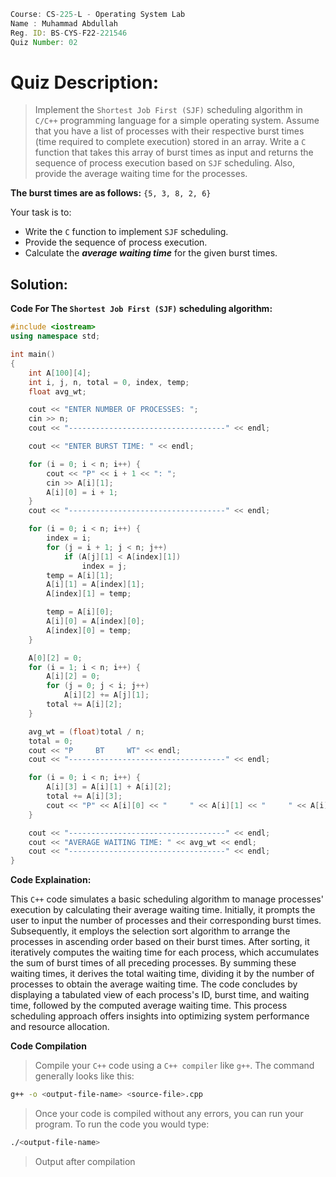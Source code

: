 ```jsx
Course: CS-225-L - Operating System Lab
Name : Muhammad Abdullah
Reg. ID: BS-CYS-F22-221546
Quiz Number: 02
```

# Quiz Description:

> Implement the `Shortest Job First (SJF)` scheduling algorithm in `C/C++` programming language for a simple operating system. Assume that you have a list of processes with their respective burst times (time required to complete execution) stored in an array. Write a `C` function that takes this array of burst times as input and returns the sequence of process execution based on `SJF` scheduling. Also, provide the average waiting time for the processes.

**The burst times are as follows:** `{5, 3, 8, 2, 6}`

Your task is to:
- Write the `C` function to implement `SJF` scheduling.
- Provide the sequence of process execution.
- Calculate the _**average waiting time**_ for the given burst times.

## Solution:

**Code For The `Shortest Job First (SJF)` scheduling algorithm:**

```c++
#include <iostream>
using namespace std;

int main() 
{
    int A[100][4];
    int i, j, n, total = 0, index, temp;
    float avg_wt;

    cout << "ENTER NUMBER OF PROCESSES: ";
    cin >> n;
    cout << "-----------------------------------" << endl;

    cout << "ENTER BURST TIME: " << endl;

    for (i = 0; i < n; i++) {
        cout << "P" << i + 1 << ": ";
        cin >> A[i][1];
        A[i][0] = i + 1;
    }
    cout << "-----------------------------------" << endl;

    for (i = 0; i < n; i++) {
        index = i;
        for (j = i + 1; j < n; j++)
            if (A[j][1] < A[index][1])
                index = j;
        temp = A[i][1];
        A[i][1] = A[index][1];
        A[index][1] = temp;

        temp = A[i][0];
        A[i][0] = A[index][0];
        A[index][0] = temp;
    }

    A[0][2] = 0;
    for (i = 1; i < n; i++) {
        A[i][2] = 0;
        for (j = 0; j < i; j++)
            A[i][2] += A[j][1];
        total += A[i][2];
    }

    avg_wt = (float)total / n;
    total = 0;
    cout << "P     BT     WT" << endl;
    cout << "-----------------------------------" << endl;

    for (i = 0; i < n; i++) {
        A[i][3] = A[i][1] + A[i][2];
        total += A[i][3];
        cout << "P" << A[i][0] << "     " << A[i][1] << "     " << A[i][2] << endl;
    }

    cout << "-----------------------------------" << endl;
    cout << "AVERAGE WAITING TIME: " << avg_wt << endl;
    cout << "-----------------------------------" << endl;
}
```

**Code Explaination:**

This `C++` code simulates a basic scheduling algorithm to manage processes' execution by calculating their average waiting time. Initially, it prompts the user to input the number of processes and their corresponding burst times. Subsequently, it employs the selection sort algorithm to arrange the processes in ascending order based on their burst times. After sorting, it iteratively computes the waiting time for each process, which accumulates the sum of burst times of all preceding processes. By summing these waiting times, it derives the total waiting time, dividing it by the number of processes to obtain the average waiting time. The code concludes by displaying a tabulated view of each process's ID, burst time, and waiting time, followed by the computed average waiting time. This process scheduling approach offers insights into optimizing system performance and resource allocation.

**Code Compilation**

> Compile your `C++` code using a `C++ compiler` like `g++`. The command generally looks like this:

```bash
g++ -o <output-file-name> <source-file>.cpp
```

>  Once your code is compiled without any errors, you can run your program. To run the code you would type:

```bash
./<output-file-name>
```

> Output after compilation

```bash

```
